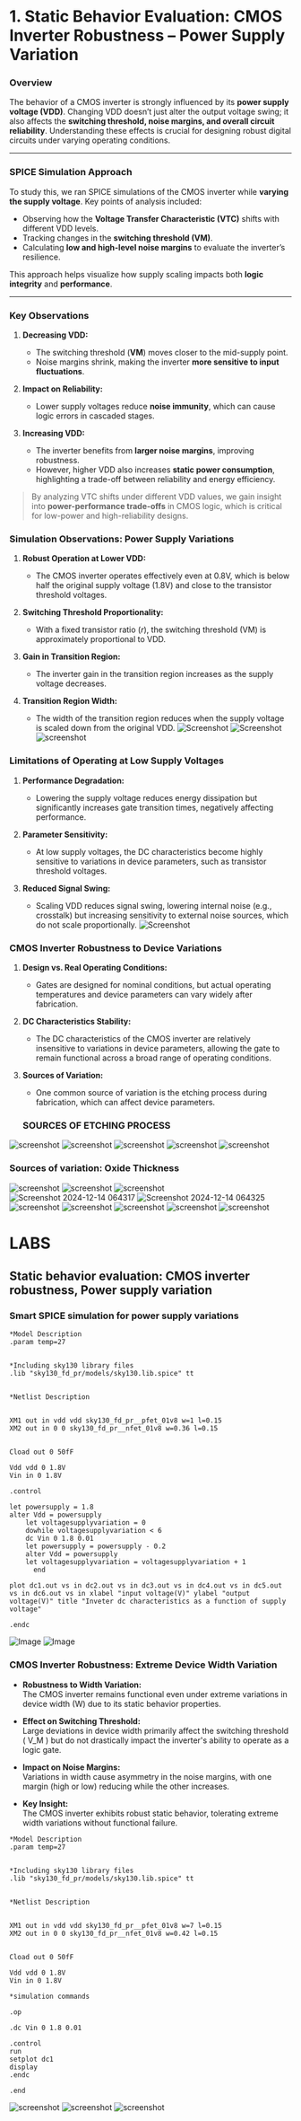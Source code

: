 # **1. Static Behavior Evaluation: CMOS Inverter Robustness – Power Supply Variation**

### Overview
The behavior of a CMOS inverter is strongly influenced by its **power supply voltage (VDD)**. Changing VDD doesn’t just alter the output voltage swing; it also affects the **switching threshold, noise margins, and overall circuit reliability**. Understanding these effects is crucial for designing robust digital circuits under varying operating conditions.

---

### SPICE Simulation Approach
To study this, we ran SPICE simulations of the CMOS inverter while **varying the supply voltage**. Key points of analysis included:  

- Observing how the **Voltage Transfer Characteristic (VTC)** shifts with different VDD levels.  
- Tracking changes in the **switching threshold (VM)**.  
- Calculating **low and high-level noise margins** to evaluate the inverter’s resilience.  

This approach helps visualize how supply scaling impacts both **logic integrity** and **performance**.

---

### Key Observations
1. **Decreasing VDD:**  
   - The switching threshold (**VM**) moves closer to the mid-supply point.  
   - Noise margins shrink, making the inverter **more sensitive to input fluctuations**.  

2. **Impact on Reliability:**  
   - Lower supply voltages reduce **noise immunity**, which can cause logic errors in cascaded stages.  

3. **Increasing VDD:**  
   - The inverter benefits from **larger noise margins**, improving robustness.  
   - However, higher VDD also increases **static power consumption**, highlighting a trade-off between reliability and energy efficiency.  

> By analyzing VTC shifts under different VDD values, we gain insight into **power-performance trade-offs** in CMOS logic, which is critical for low-power and high-reliability designs.

### **Simulation Observations: Power Supply Variations**

1. **Robust Operation at Lower VDD:**  
   - The CMOS inverter operates effectively even at 0.8V, which is below half the original supply voltage (1.8V) and close to the transistor threshold voltages.

2. **Switching Threshold Proportionality:**  
   - With a fixed transistor ratio (*r*), the switching threshold (VM) is approximately proportional to VDD.

3. **Gain in Transition Region:**  
   - The inverter gain in the transition region increases as the supply voltage decreases.

4. **Transition Region Width:**  
   - The width of the transition region reduces when the supply voltage is scaled down from the original VDD.
   ![Screenshot ](https://github.com/Jaynandan-Kushwaha/silicon-diary/blob/main/Week4/Day5/Image/Screenshot%202025-10-18%20160424.png)
   ![Screenshot ](https://github.com/Jaynandan-Kushwaha/silicon-diary/blob/main/Week4/Day5/Image/Screenshot%202025-10-18%20160432.png)
![screenshot](https://github.com/Jaynandan-Kushwaha/silicon-diary/blob/main/Week4/Day5/Image/Screenshot%202025-10-18%20163834.png)

### **Limitations of Operating at Low Supply Voltages**

1. **Performance Degradation:**  
   - Lowering the supply voltage reduces energy dissipation but significantly increases gate transition times, negatively affecting performance.

2. **Parameter Sensitivity:**  
   - At low supply voltages, the DC characteristics become highly sensitive to variations in device parameters, such as transistor threshold voltages.

3. **Reduced Signal Swing:**  
   - Scaling VDD reduces signal swing, lowering internal noise (e.g., crosstalk) but increasing sensitivity to external noise sources, which do not scale proportionally.
![Screenshot](https://github.com/Jaynandan-Kushwaha/silicon-diary/blob/main/Week4/Day5/Image/Screenshot%202025-10-18%20164240.png)
### **CMOS Inverter Robustness to Device Variations**

1. **Design vs. Real Operating Conditions:**  
   - Gates are designed for nominal conditions, but actual operating temperatures and device parameters can vary widely after fabrication.

2. **DC Characteristics Stability:**  
   - The DC characteristics of the CMOS inverter are relatively insensitive to variations in device parameters, allowing the gate to remain functional across a broad range of operating conditions.

3. **Sources of Variation:**  
   - One common source of variation is the etching process during fabrication, which can affect device parameters.
   ### SOURCES OF ETCHING PROCESS
![screenshot](https://github.com/Jaynandan-Kushwaha/silicon-diary/blob/main/Week4/Day5/Image/Screenshot%202025-10-18%20164934.png)
![screenshot](https://github.com/Jaynandan-Kushwaha/silicon-diary/blob/main/Week4/Day5/Image/Screenshot%202025-10-18%20164940.png)
![screenshot]()
![screenshot]()
![screenshot]()
### Sources of variation: Oxide Thickness
![screenshot](https://github.com/Jaynandan-Kushwaha/silicon-diary/blob/main/Week4/Day5/Image/Screenshot%202025-10-18%20165000.png)
![screenshot](https://github.com/Jaynandan-Kushwaha/silicon-diary/blob/main/Week4/Day5/Image/Screenshot%202025-10-18%20165039.png)
![screenshot](https://github.com/Jaynandan-Kushwaha/silicon-diary/blob/main/Week4/Day5/Image/Screenshot%202025-10-18%20165151.png)
![Screenshot 2024-12-14 064317](https://github.com/user-attachments/assets/011ff2a9-1203-4501-a5ca-5c8d8f68d536)
![Screenshot 2024-12-14 064325](https://github.com/user-attachments/assets/f78cebab-3c33-45d5-af1f-7b3d1d6276b1)
![screenshot](https://github.com/Jaynandan-Kushwaha/silicon-diary/blob/main/Week4/Day5/Image/Screenshot%202025-10-18%20165629.png)
![screenshot](https://github.com/Jaynandan-Kushwaha/silicon-diary/blob/main/Week4/Day5/Image/Screenshot%202025-10-18%20165643.png)
![screenshot](https://github.com/Jaynandan-Kushwaha/silicon-diary/blob/main/Week4/Day5/Image/Screenshot%202025-10-18%20165652.png)
![screenshot](https://github.com/Jaynandan-Kushwaha/silicon-diary/blob/main/Week4/Day5/Image/Screenshot%202025-10-18%20165819.png)
![screenshot](https://github.com/Jaynandan-Kushwaha/silicon-diary/blob/main/Week4/Day5/Image/Screenshot%202025-10-18%20165835.png)

# LABS
## Static behavior evaluation: CMOS inverter robustness, Power supply variation
### Smart SPICE simulation for power supply variations

```
*Model Description
.param temp=27


*Including sky130 library files
.lib "sky130_fd_pr/models/sky130.lib.spice" tt


*Netlist Description


XM1 out in vdd vdd sky130_fd_pr__pfet_01v8 w=1 l=0.15
XM2 out in 0 0 sky130_fd_pr__nfet_01v8 w=0.36 l=0.15


Cload out 0 50fF

Vdd vdd 0 1.8V
Vin in 0 1.8V

.control

let powersupply = 1.8
alter Vdd = powersupply
	let voltagesupplyvariation = 0
	dowhile voltagesupplyvariation < 6
	dc Vin 0 1.8 0.01
	let powersupply = powersupply - 0.2
	alter Vdd = powersupply
	let voltagesupplyvariation = voltagesupplyvariation + 1
      end
 
plot dc1.out vs in dc2.out vs in dc3.out vs in dc4.out vs in dc5.out vs in dc6.out vs in xlabel "input voltage(V)" ylabel "output voltage(V)" title "Inveter dc characteristics as a function of supply voltage"

.endc

```

![ Image ](https://github.com/Jaynandan-Kushwaha/silicon-diary/blob/main/Week4/Day5/Image/Screenshot%20from%202025-10-18%2022-09-24.png)
![ Image ](https://github.com/Jaynandan-Kushwaha/silicon-diary/blob/main/Week4/Day5/Image/Screenshot%20from%202025-10-18%2022-10-46.png)



### **CMOS Inverter Robustness: Extreme Device Width Variation**

- **Robustness to Width Variation:**  
   The CMOS inverter remains functional even under extreme variations in device width (W) due to its static behavior properties.  

- **Effect on Switching Threshold:**  
   Large deviations in device width primarily affect the switching threshold \( V_M \) but do not drastically impact the inverter's ability to operate as a logic gate.  

- **Impact on Noise Margins:**  
   Variations in width cause asymmetry in the noise margins, with one margin (high or low) reducing while the other increases.

- **Key Insight:**  
   The CMOS inverter exhibits robust static behavior, tolerating extreme width variations without functional failure.

  
```
*Model Description
.param temp=27


*Including sky130 library files
.lib "sky130_fd_pr/models/sky130.lib.spice" tt


*Netlist Description


XM1 out in vdd vdd sky130_fd_pr__pfet_01v8 w=7 l=0.15
XM2 out in 0 0 sky130_fd_pr__nfet_01v8 w=0.42 l=0.15


Cload out 0 50fF

Vdd vdd 0 1.8V
Vin in 0 1.8V

*simulation commands

.op

.dc Vin 0 1.8 0.01

.control
run
setplot dc1
display
.endc

.end

```

![screenshot](https://github.com/Jaynandan-Kushwaha/silicon-diary/blob/main/Week4/Day5/Image/Screenshot%20from%202025-10-18%2022-11-27.png)
![screenshot](https://github.com/Jaynandan-Kushwaha/silicon-diary/blob/main/Week4/Day5/Image/Screenshot%20from%202025-10-18%2022-14-20.png)
![screenshot](https://github.com/Jaynandan-Kushwaha/silicon-diary/blob/main/Week4/Day5/Image/Screenshot%20from%202025-10-18%2022-14-28.png)


